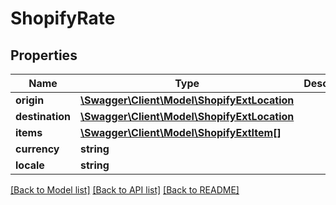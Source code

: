# ShopifyRate

## Properties
Name | Type | Description | Notes
------------ | ------------- | ------------- | -------------
**origin** | [**\Swagger\Client\Model\ShopifyExtLocation**](ShopifyExtLocation.md) |  | [optional] 
**destination** | [**\Swagger\Client\Model\ShopifyExtLocation**](ShopifyExtLocation.md) |  | [optional] 
**items** | [**\Swagger\Client\Model\ShopifyExtItem[]**](ShopifyExtItem.md) |  | [optional] 
**currency** | **string** |  | [optional] 
**locale** | **string** |  | [optional] 

[[Back to Model list]](../../README.md#documentation-for-models) [[Back to API list]](../../README.md#documentation-for-api-endpoints) [[Back to README]](../../README.md)

